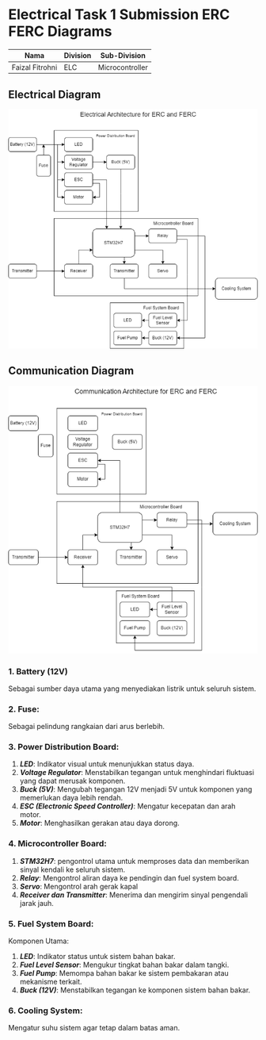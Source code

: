 # Electrical Task 1 Submission ERC FERC Diagrams

| Nama  | Division        | Sub-Division  |
| ----- | ---------- | ---------- |
| Faizal Fitrohni   | ELC | Microcontroller |

## Electrical Diagram

![Electrical Diagram](images/ERCdanFERC(Electrical).png)

## Communication Diagram
![Communication Diagram](images/ERCdanFERC(Communication).png)

### 1. Battery (12V)
Sebagai sumber daya utama yang menyediakan listrik untuk seluruh sistem.
### 2. Fuse:
Sebagai pelindung rangkaian dari arus berlebih.

### 3. Power Distribution Board:
1. ___LED___: Indikator visual untuk menunjukkan status daya.
2. ___Voltage Regulator___: Menstabilkan tegangan untuk menghindari fluktuasi yang dapat merusak komponen.
3. ___Buck (5V)___: Mengubah tegangan 12V menjadi 5V untuk komponen yang memerlukan daya lebih rendah.
4. ___ESC (Electronic Speed Controller)___: Mengatur kecepatan dan arah motor.
5. ___Motor___: Menghasilkan gerakan atau daya dorong.

### 4. Microcontroller Board:
1. ___STM32H7___: pengontrol utama untuk memproses data dan memberikan sinyal kendali ke seluruh sistem.
2. ___Relay___: Mengontrol aliran daya ke  pendingin dan fuel system board.
3. ___Servo___: Mengontrol arah gerak kapal 
4. ___Receiver dan Transmitter___: Menerima dan mengirim sinyal pengendali jarak jauh.

### 5. Fuel System Board:
Komponen Utama:
1. ___LED___: Indikator status untuk sistem bahan bakar.
2. ___Fuel Level Sensor___: Mengukur tingkat bahan bakar dalam tangki.
3. ___Fuel Pump___: Memompa bahan bakar ke sistem pembakaran atau mekanisme terkait.
4. ___Buck (12V)___: Menstabilkan tegangan ke komponen sistem bahan bakar.

### 6. Cooling System:
Mengatur suhu sistem agar tetap dalam batas aman.